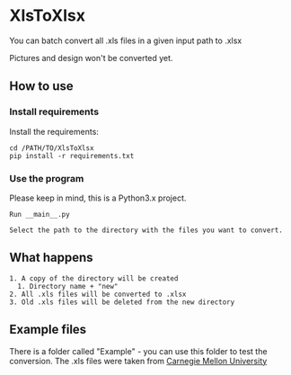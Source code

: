 # XlsToXlsx

You can batch convert all .xls files in a given input path to .xlsx

Pictures and design won't be converted yet.

## How to use

### Install requirements

Install the requirements:

    cd /PATH/TO/XlsToXlsx
    pip install -r requirements.txt

### Use the program

Please keep in mind, this is a Python3.x project.

    Run __main__.py

    Select the path to the directory with the files you want to convert.

## What happens

    1. A copy of the directory will be created
      1. Directory name + "new"
    2. All .xls files will be converted to .xlsx
    3. Old .xls files will be deleted from the new directory

## Example files

There is a folder called "Example" - you can use this folder to test the conversion.
The .xls files were taken from [Carnegie Mellon University](https://www.cmu.edu/blackboard/files/evaluate/tests-example.xls)
